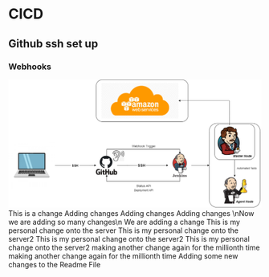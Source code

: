 # CICD
## Github ssh set up
### Webhooks
![](images/CICD.png)
This is a change
Adding changes
Adding changes
Adding changes
\nNow we are adding so many changes\n
We are adding a change
This is my personal change onto the server
This is my personal change onto the server2
This is my personal change onto the server2
This is my personal change onto the server2
making another change again for the millionth time
making another change again for the millionth time
Adding some new changes to the Readme File

